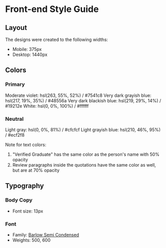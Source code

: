 # Front-end Style Guide

## Layout

The designs were created to the following widths:

- Mobile: 375px
- Desktop: 1440px

## Colors

### Primary

Moderate violet: hsl(263, 55%, 52%) / #7541c8
Very dark grayish blue: hsl(217, 19%, 35%) / #48556a
Very dark blackish blue: hsl(219, 29%, 14%) / #19212e
White: hsl(0, 0%, 100%) / #ffffff

### Neutral

Light gray: hsl(0, 0%, 81%) / #cfcfcf
Light grayish blue: hsl(210, 46%, 95%) / #ecf2f8

Note for text colors:

1. "Verified Graduate" has the same color as the person's name with 50% opacity
2. Review paragraphs inside the quotations have the same color as well, but are at 70% opacity

## Typography

### Body Copy

- Font size: 13px

### Font

- Family: [Barlow Semi Condensed](https://fonts.google.com/specimen/Barlow+Semi+Condensed)
- Weights: 500, 600
